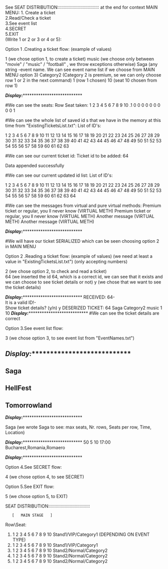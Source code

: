 See SEAT DISTRIBUTION:::::::::::::::::::::::::::::::::  at the end for context
  MAIN MENU:
        1. Create a ticket                
        2.Read/Check a ticket             
       3.See event list                  
        4.SECRET                          
        5.EXIT                            
  (Write 1 or 2 or 3 or 4 or 5):




 Option 1 .Creating a ticket flow: (example of values)  

1            (we chose option 1, to create a ticket)
music        (we choose only between "movie" / "music" / "football" , we throw exceptions otherwise)
Saga         (any string -event name. We can see event name list if we choose from MAIN MENU option 3)
Category2    (Category 2 is premium, se we can only choose row 1 or 2 in the next command)
1            (row 1 chosen)
10           (seat 10 chosen from row 1)

***Display:******************************

#We can see the seats:
Row    Seat taken:
     1 2 3 4 5 6 7 8 9 10 
.1    0 0 0 0 0 0 0 0 0 1
   
#We can see the whole list of saved id s that we have in the memory at this time from "ExistingTicketsList.txt":
List of ID's:                             
                                          
1 2 3 4 5 6 7 8 9 10 11 12 13 14 15 16 17 18 19 20 21 22 23 24 25 26 27 28 29 30 31 32 33 34 35 36 37 38 39 40 41 42 43 44 45 46 47 48 49 50 51 52 53 54 55 56 57 58 59 60 61 62 63

#We can see our current ticket id:
Ticket id to be added: 64
                                         
Data appended successfully

#We can see our current updated id list:
 List of ID's:                             
                                          
1 2 3 4 5 6 7 8 9 10 11 12 13 14 15 16 17 18 19 20 21 22 23 24 25 26 27 28 29 30 31 32 33 34 35 36 37 38 39 40 41 42 43 44 45 46 47 48 49 50 51 52 53 54 55 56 57 58 59 60 61 62 63 64

#We can see the messages from virtual and pure virtual methods:
Premium ticket or regular, you ll never know (VIRTUAL METH)
Premium ticket or regular, you ll never know (VIRTUAL METH)
Another  message (VIRTUAL METH)
Another  message (VIRTUAL METH)

***Display:******************************

#We will have our ticket SERIALIZED which can be seen choosing option 2 in MAIN MENU





 Option 2 .Reading a ticket flow: (example of values) (we need at least a value in "ExistingTicketsList.txt") 
(only accepting numbers)   

2            (we chose option 2, to check and read a ticket)   
64           (we inserted the id 64, which is a correct id, we can see that it exists and we can choose to see ticket details or not)
y            (we chose that we want to see the ticket details)

***Display:******************************
RECEIVED: 64-                                          
It is a valid ID!-                                          
Show ticket details? (y/n)
y
DESERIZED TICKET:
64
Saga
Category2
music
1
10
***Display:******************************
#We can see the ticket details are correct




 Option 3.See event list flow: 

3            (we chose option 3, to see event list from "EventNames.txt")

***Display:******************************
-                                          
Saga
-                                          
HellFest
-                                          
Tomorrowland
-
***Display:******************************

Saga         (we wrote Saga to see: max seats, Nr. rows, Seats per row, Time, Location)

***Display:******************************
50
5
10
17:00
Bucharest,Romania,Romaero
                                          
***Display:******************************


 Option 4.See SECRET flow: 

4            (we chose option 4, to see SECRET)

 Option 5.See EXIT flow: 

5            (we chose option 5, to EXIT)









SEAT DISTRIBUTION:::::::::::::::::::::::::::::::::

       [   MAIN STAGE   ]
Row\Seat:
  1.  1 2 3 4 5 6 7 8 9 10  Stand1/VIP/Category1 (DEPENDING ON EVENT TYPE)
  2.  1 2 3 4 5 6 7 8 9 10  Stand1/VIP/Category1 
  3.  1 2 3 4 5 6 7 8 9 10  Stand2/Normal/Category2
  4.  1 2 3 4 5 6 7 8 9 10  Stand2/Normal/Category2
  5.  1 2 3 4 5 6 7 8 9 10  Stand2/Normal/Category2 
